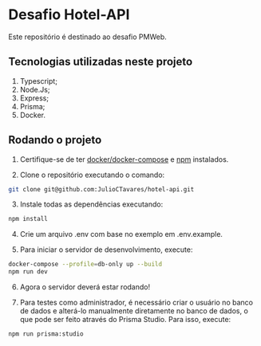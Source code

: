 # Desafio Hotel-API
Este repositório é destinado ao desafio PMWeb.

## Tecnologias utilizadas neste projeto

1. Typescript;
2. Node.Js;
3. Express;
4. Prisma;
5. Docker.

## Rodando o projeto

1. Certifique-se de ter [docker/docker-compose](https://docs.docker.com/engine/install/) e [npm](https://nodejs.org/en/download/package-manager/current) instalados. 

2. Clone o repositório executando o comando:
```bash 
git clone git@github.com:JulioCTavares/hotel-api.git
```

3. Instale todas as dependências executando:
```bash 
npm install
```

4. Crie um arquivo .env com base no exemplo em .env.example.
  
5. Para iniciar o servidor de desenvolvimento, execute:
```bash
docker-compose --profile=db-only up --build
npm run dev
```

6. Agora o servidor deverá estar rodando!

8. Para testes como administrador, é necessário criar o usuário no banco de dados e alterá-lo manualmente diretamente no banco de dados, o que pode ser feito através do Prisma Studio. Para isso, execute:
```bash
npm run prisma:studio
```
